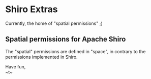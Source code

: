 Shiro Extras
============

Currently, the home of "spatial permissions" ;)

Spatial permissions for Apache Shiro
------------------------------------

The "spatial" permissions are defined in "space", in contrary to the permissions implemented in Shiro.


Have fun,  
~t~
